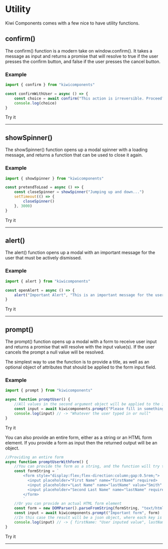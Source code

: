# Utility

Kiwi Components comes with a few nice to have utility functions.

## confirm()

The confirm() function is a modern take on window.confirm(). It takes a message as input and returns a promise that will resolve to true if the user presses the confirm button, and false if the user presses the cancel button.

### Example

```javascript
import { confirm } from "kiwicomponents"

const confirmWithUser = async () => {
	const choice = await confirm("This action is irreversible. Proceed?")
	console.log(choice)
}
```

<kiwi-button onclick="confirmExample()">Try it</kiwi-button>

---

## showSpinner()

The showSpinner() function opens up a modal spinner with a loading message, and returns a function that can be used to close it again.

### Example

```javascript
import { showSpinner } from "kiwicomponents"

const pretendToLoad = async () => {
	const closeSpinner = showSpinner("Jumping up and down...")
	setTimeout(() => {
		closeSpinner()
	}, 3000)
}
```

<kiwi-button onclick="pretendToLoad()">Try it</kiwi-button>

---

## alert()

The alert() function opens up a modal with an important message for the user that must be actively dismissed.

### Example

```javascript
import { alert } from "kiwicomponents"

const openAlert = async () => {
	alert("Important Alert", "This is an important message for the user", "Dismiss", "warning", null)
}
```

<kiwi-button onclick="openAlert()">Try it</kiwi-button>

---

## prompt()

The prompt() function opens up a modal with a form to receive user input and returns a promise that will resolve with the input value(s). If the user cancels the prompt a null value will be resolved.

The simplest way to use the function is to provide a title, as well as an optional object of attributes that should be applied to the form input field.
### Example

```javascript
import { prompt } from "kiwicomponents"

async function promptUser() {
	//All values in the second argument object will be applied to the input field as attributes
	const input = await kiwicomponents.prompt("Please fill in something here, thanks.", { value: "Some initial value" })
	console.log(input) // -> "Whatever the user typed in or null"
}
```

<kiwi-button onclick="promptUser()">Try it</kiwi-button>

You can also provide an entire form, either as a string or an HTML form element. If you provide a form as input then the returned output will be an object.

```javascript
//Providing an entire form
async function promptUserWithForm() {
	//You can provide the form as a string, and the function will try to parse it for you
	const formString = `
        <form style="display:flex;flex-direction:column;gap:0.5rem;">
          <input placeholder="First Name" name="firstName" required>
          <input placeholder="Last Name" name="lastName" value="Smith" required>
          <input placeholder="Second Last Name" name="lastName" required>
        </form>
        `
	//Or you can provide an actual HTML form element
	const form = new DOMParser().parseFromString(formString, "text/html").body.children[0]
	const input = await kiwicomponents.prompt("Important form", form)
	//In this case the result will be a json object, where each key is the name attribute of the input field.
	console.log(input) // -> { firstName: "User inputed value", lastName: ["Value 1", "Value 2"] }
}
```

<kiwi-button onclick="promptUserWithForm()">Try it</kiwi-button>

---

